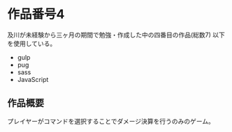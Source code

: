 # 作品番号4
 及川が未経験から三ヶ月の期間で勉強・作成した中の四番目の作品(総数7)
 以下を使用している。
 - gulp
 - pug
 - sass
 - JavaScript

## 作品概要
 プレイヤーがコマンドを選択することでダメージ決算を行うのみのゲーム。
